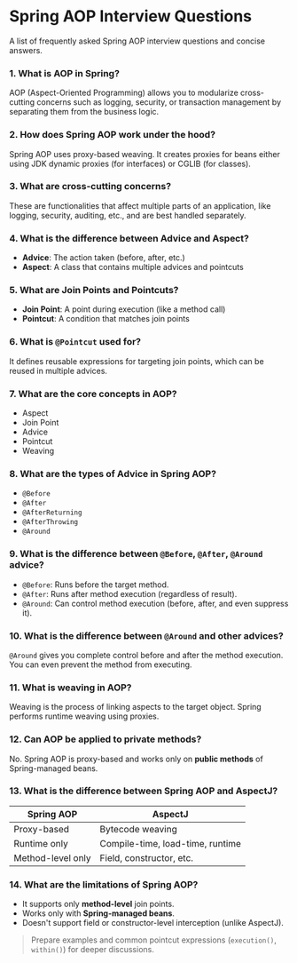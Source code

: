 # Spring AOP Interview Questions

A list of frequently asked Spring AOP interview questions and concise answers.

### 1. What is AOP in Spring?
AOP (Aspect-Oriented Programming) allows you to modularize cross-cutting concerns such as logging, security, or transaction management by separating them from the business logic.

### 2. How does Spring AOP work under the hood?
Spring AOP uses proxy-based weaving. It creates proxies for beans either using JDK dynamic proxies (for interfaces) or CGLIB (for classes).

### 3. What are cross-cutting concerns?
These are functionalities that affect multiple parts of an application, like logging, security, auditing, etc., and are best handled separately.

### 4. What is the difference between Advice and Aspect?

- **Advice**: The action taken (before, after, etc.)
- **Aspect**: A class that contains multiple advices and pointcuts

### 5. What are Join Points and Pointcuts?

- **Join Point**: A point during execution (like a method call)
- **Pointcut**: A condition that matches join points

### 6. What is `@Pointcut` used for?
It defines reusable expressions for targeting join points, which can be reused in multiple advices.

### 7. What are the core concepts in AOP?
- Aspect
- Join Point
- Advice
- Pointcut
- Weaving

### 8. What are the types of Advice in Spring AOP?

- `@Before`
- `@After`
- `@AfterReturning`
- `@AfterThrowing`
- `@Around`

### 9. What is the difference between `@Before`, `@After`, `@Around` advice?
- `@Before`: Runs before the target method.
- `@After`: Runs after method execution (regardless of result).
- `@Around`: Can control method execution (before, after, and even suppress it).

### 10. What is the difference between `@Around` and other advices?

`@Around` gives you complete control before and after the method execution. You can even prevent the method from executing.

### 11. What is weaving in AOP?

Weaving is the process of linking aspects to the target object. Spring performs runtime weaving using proxies.

### 12. Can AOP be applied to private methods?

No. Spring AOP is proxy-based and works only on **public methods** of Spring-managed beans.

### 13. What is the difference between Spring AOP and AspectJ?

| Spring AOP          | AspectJ                    |
|---------------------|----------------------------|
| Proxy-based         | Bytecode weaving           |
| Runtime only        | Compile-time, load-time, runtime |
| Method-level only   | Field, constructor, etc.   |

### 14. What are the limitations of Spring AOP?
- It supports only **method-level** join points.
- Works only with **Spring-managed beans**.
- Doesn't support field or constructor-level interception (unlike AspectJ).


> Prepare examples and common pointcut expressions (`execution()`, `within()`) for deeper discussions.